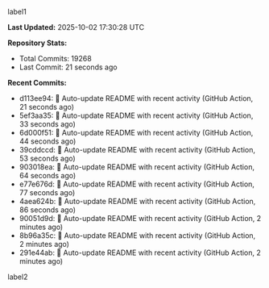 
label1 
<!-- ACTIVITY_START -->
**Last Updated:** 2025-10-02 17:30:28 UTC

**Repository Stats:**
- Total Commits: 19268
- Last Commit: 21 seconds ago

**Recent Commits:**
- d113ee94: 🤖 Auto-update README with recent activity (GitHub Action, 21 seconds ago)
- 5ef3aa35: 🤖 Auto-update README with recent activity (GitHub Action, 33 seconds ago)
- 6d000f51: 🤖 Auto-update README with recent activity (GitHub Action, 44 seconds ago)
- 39cddccd: 🤖 Auto-update README with recent activity (GitHub Action, 53 seconds ago)
- 903018ea: 🤖 Auto-update README with recent activity (GitHub Action, 64 seconds ago)
- e77e676d: 🤖 Auto-update README with recent activity (GitHub Action, 77 seconds ago)
- 4aea624b: 🤖 Auto-update README with recent activity (GitHub Action, 86 seconds ago)
- 90051d9d: 🤖 Auto-update README with recent activity (GitHub Action, 2 minutes ago)
- 8b96a35c: 🤖 Auto-update README with recent activity (GitHub Action, 2 minutes ago)
- 291e44ab: 🤖 Auto-update README with recent activity (GitHub Action, 2 minutes ago)
<!-- ACTIVITY_END -->

label2
